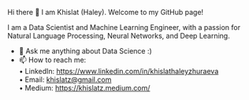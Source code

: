 Hi there 👋 I am Khislat (Haley). Welcome to my GitHub page!

I am a Data Scientist and Machine Learning Engineer, with a passion for Natural Language Processing, Neural Networks, and Deep Learning. 
 
- 💬 Ask me anything about Data Science :) 
- 📫 How to reach me: \
      • LinkedIn: https://www.linkedin.com/in/khislathaleyzhuraeva \
      • Email: khislatz@gmail.com \
      • Medium: https://khislatz.medium.com/
